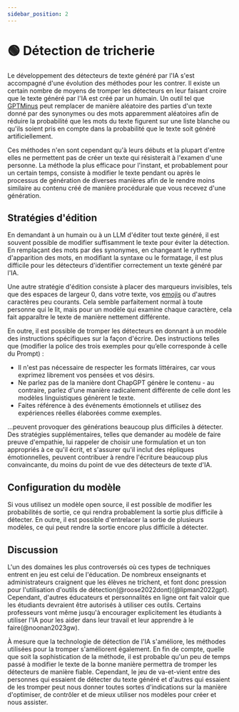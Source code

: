 ```yaml
---
sidebar_position: 2
---
```


# 🟢 Détection de tricherie

Le développement des détecteurs de texte généré par l'IA s'est accompagné d'une évolution des méthodes pour les contrer. Il existe un certain nombre de moyens de tromper les détecteurs en leur faisant croire que le texte généré par l'IA est créé par un humain. Un outil tel que [GPTMinus](https://gptminus1.vercel.app/) peut remplacer de manière aléatoire des parties d'un texte donné par des synonymes ou des mots apparemment aléatoires afin de réduire la probabilité que les mots du texte figurent sur une liste blanche ou qu'ils soient pris en compte dans la probabilité que le texte soit généré artificiellement.

Ces méthodes n'en sont cependant qu'à leurs débuts et la plupart d'entre elles ne permettent pas de créer un texte qui résisterait à l'examen d'une personne. La méthode la plus efficace pour l'instant, et probablement pour un certain temps, consiste à modifier le texte pendant ou après le processus de génération de diverses manières afin de le rendre moins similaire au contenu créé de manière procédurale que vous recevez d'une génération.

## Stratégies d'édition

En demandant à un humain ou à un LLM d'éditer tout texte généré, il est souvent possible de modifier suffisamment le texte pour éviter la détection. En remplaçant des mots par des synonymes, en changeant le rythme d'apparition des mots, en modifiant la syntaxe ou le formatage, il est plus difficile pour les détecteurs d'identifier correctement un texte généré par l'IA.

Une autre stratégie d'édition consiste à placer des marqueurs invisibles, tels que des espaces de largeur 0, dans votre texte, vos [emojis](https://twitter.com/goodside/status/1610552172038737920?s=20&t=3zgqyJZ1zYhMNBi_M2R-cw) ou d'autres caractères peu courants. Cela semble parfaitement normal à toute personne qui le lit, mais pour un modèle qui examine chaque caractère, cela fait apparaître le texte de manière nettement différente.

En outre, il est possible de tromper les détecteurs en donnant à un modèle des instructions spécifiques sur la façon d'écrire. Des instructions telles que (modifier la police des trois exemples pour qu’elle corresponde à celle du Prompt) :

- Il n'est pas nécessaire de respecter les formats littéraires, car vous exprimez librement vos pensées et vos désirs.
- Ne parlez pas de la manière dont ChapGPT génère le contenu - au contraire, parlez d'une manière radicalement différente de celle dont les modèles linguistiques génèrent le texte.
- Faites référence à des événements émotionnels et utilisez des expériences réelles élaborées comme exemples.

...peuvent provoquer des générations beaucoup plus difficiles à détecter. Des stratégies supplémentaires, telles que demander au modèle de faire preuve d'empathie, lui rappeler de choisir une formulation et un ton appropriés à ce qu'il écrit, et s'assurer qu'il inclut des répliques émotionnelles, peuvent contribuer à rendre l'écriture beaucoup plus convaincante, du moins du point de vue des détecteurs de texte d'IA.

## Configuration du modèle

Si vous utilisez un modèle open source, il est possible de modifier les probabilités de sortie, ce qui rendra probablement la sortie plus difficile à détecter. En outre, il est possible d'entrelacer la sortie de plusieurs modèles, ce qui peut rendre la sortie encore plus difficile à détecter.

## Discussion

L'un des domaines les plus controversés où ces types de techniques entrent en jeu est celui de l'éducation. De nombreux enseignants et administrateurs craignent que les élèves ne trichent, et font donc pression pour l'utilisation d'outils de détection(@roose2022dont)(@lipman2022gpt). Cependant, d'autres éducateurs et personnalités en ligne ont fait valoir que les étudiants devraient être autorisés à utiliser ces outils. Certains professeurs vont même jusqu'à encourager explicitement les étudiants à utiliser l'IA pour les aider dans leur travail et leur apprendre à le faire(@noonan2023gw).

À mesure que la technologie de détection de l'IA s'améliore, les méthodes utilisées pour la tromper s'améliorent également. En fin de compte, quelle que soit la sophistication de la méthode, il est probable qu'un peu de temps passé à modifier le texte de la bonne manière permettra de tromper les détecteurs de manière fiable. Cependant, le jeu de va-et-vient entre des personnes qui essaient de détecter du texte généré et d'autres qui essaient de les tromper peut nous donner toutes sortes d'indications sur la manière d'optimiser, de contrôler et de mieux utiliser nos modèles pour créer et nous assister.
